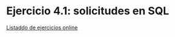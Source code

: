 # Ejercicio 4.1: solicitudes en SQL

[Listaddo de ejercicios online](https://www.w3resource.com/mysql-exercises/join-exercises/)